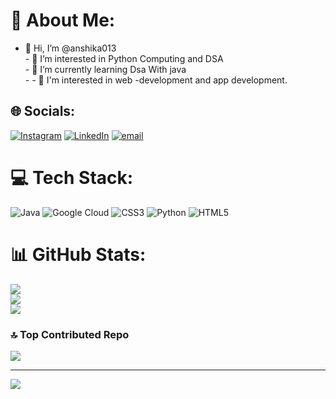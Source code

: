 # 💫 About Me:
- 👋 Hi, I’m @anshika013<br>- 👀 I’m interested in Python Computing and DSA<br>- 🌱 I’m currently learning  Dsa With java<br>- - 🎯 I'm interested in web -development and app development.<br>


## 🌐 Socials:
[![Instagram](https://img.shields.io/badge/Instagram-%23E4405F.svg?logo=Instagram&logoColor=white)](https://instagram.com/anshika._013) [![LinkedIn](https://img.shields.io/badge/LinkedIn-%230077B5.svg?logo=linkedin&logoColor=white)](https://linkedin.com/in/anshika-tripathi) [![email](https://img.shields.io/badge/Email-D14836?logo=gmail&logoColor=white)](mailto:ansh.t.00133@gmail.com) 

# 💻 Tech Stack:
![Java](https://img.shields.io/badge/java-%23ED8B00.svg?style=flat&logo=openjdk&logoColor=white) ![Google Cloud](https://img.shields.io/badge/GoogleCloud-%234285F4.svg?style=flat&logo=google-cloud&logoColor=white) ![CSS3](https://img.shields.io/badge/css3-%231572B6.svg?style=flat&logo=css3&logoColor=white) ![Python](https://img.shields.io/badge/python-3670A0?style=flat&logo=python&logoColor=ffdd54) ![HTML5](https://img.shields.io/badge/html5-%23E34F26.svg?style=flat&logo=html5&logoColor=white)
# 📊 GitHub Stats:
![](https://github-readme-stats.vercel.app/api?username=anshika013&theme=radical&hide_border=true&include_all_commits=false&count_private=false)<br/>
![](https://nirzak-streak-stats.vercel.app/?user=anshika013&theme=radical&hide_border=true)<br/>
![](https://github-readme-stats.vercel.app/api/top-langs/?username=anshika013&theme=radical&hide_border=true&include_all_commits=false&count_private=false&layout=compact)

### 🔝 Top Contributed Repo
![](https://github-contributor-stats.vercel.app/api?username=anshika013&limit=5&theme=dark&combine_all_yearly_contributions=true)

---
[![](https://visitcount.itsvg.in/api?id=anshika013&icon=0&color=6)](https://visitcount.itsvg.in)

<!-- Proudly created with GPRM ( https://gprm.itsvg.in ) -->
